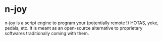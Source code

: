 # n-joy
n-joy is a script engine to program your (potentially remote !) HOTAS, yoke, pedals, etc. It is meant as an open-source alternative to proprietary softwares traditionally coming with them.
